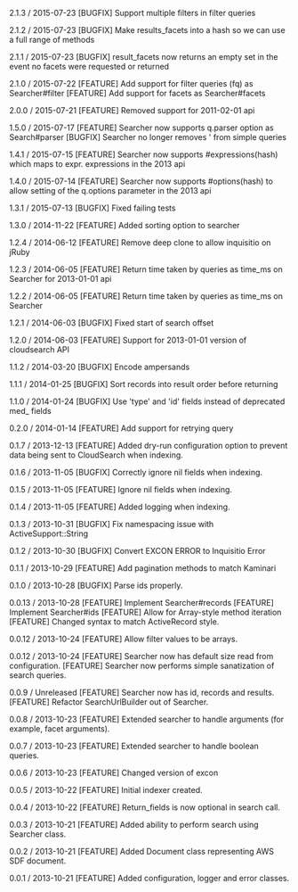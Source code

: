 2.1.3 / 2015-07-23
[BUGFIX] Support multiple filters in filter queries

2.1.2 / 2015-07-23
[BUGFIX] Make results_facets into a hash so we can use a full range of methods

2.1.1 / 2015-07-23
[BUGFIX] result_facets now returns an empty set in the event no facets were requested or returned

2.1.0 / 2015-07-22
[FEATURE] Add support for filter queries (fq) as Searcher#filter
[FEATURE] Add support for facets as Searcher#facets

2.0.0 / 2015-07-21
[FEATURE] Removed support for 2011-02-01 api

1.5.0 / 2015-07-17
[FEATURE] Searcher now supports q.parser option as Search#parser
[BUGFIX] Searcher no longer removes ' from simple queries

1.4.1 / 2015-07-15
[FEATURE] Searcher now supports #expressions(hash) which maps to expr. expressions in the 2013 api

1.4.0 / 2015-07-14
[FEATURE] Searcher now supports #options(hash) to allow setting of the q.options parameter in the 2013 api

1.3.1 / 2015-07-13
[BUGFIX] Fixed failing tests

1.3.0 / 2014-11-22
[FEATURE] Added sorting option to searcher

1.2.4 / 2014-06-12
[FEATURE] Remove deep clone to allow inquisitio on jRuby

1.2.3 / 2014-06-05
[FEATURE] Return time taken by queries as time_ms on Searcher for 2013-01-01 api

1.2.2 / 2014-06-05
[FEATURE] Return time taken by queries as time_ms on Searcher

1.2.1 / 2014-06-03
[BUGFIX] Fixed start of search offset

1.2.0 / 2014-06-03
[FEATURE] Support for 2013-01-01 version of cloudsearch API

1.1.2 / 2014-03-20
[BUGFIX] Encode ampersands

1.1.1 / 2014-01-25
[BUGFIX] Sort records into result order before returning

1.1.0 / 2014-01-24
[BUGFIX] Use 'type' and 'id' fields instead of deprecated med_ fields

0.2.0 / 2014-01-14
[FEATURE] Add support for retrying query

0.1.7 / 2013-12-13
[FEATURE] Added dry-run configuration option to prevent data being sent to 
          CloudSearch when indexing.

0.1.6 / 2013-11-05
[BUGFIX] Correctly ignore nil fields when indexing.

0.1.5 / 2013-11-05
[FEATURE] Ignore nil fields when indexing.

0.1.4 / 2013-11-05
[FEATURE] Added logging when indexing.

0.1.3 / 2013-10-31
[BUGFIX] Fix namespacing issue with ActiveSupport::String

0.1.2 / 2013-10-30
[BUGFIX] Convert EXCON ERROR to Inquisitio Error

0.1.1 / 2013-10-29 
[FEATURE] Add pagination methods to match Kaminari

0.1.0 / 2013-10-28
[BUGFIX] Parse ids properly.

0.0.13 / 2013-10-28
[FEATURE] Implement Searcher#records
[FEATURE] Implement Searcher#ids
[FEATURE] Allow for Array-style method iteration
[FEATURE] Changed syntax to match ActiveRecord style.

0.0.12 / 2013-10-24
[FEATURE] Allow filter values to be arrays.

0.0.12 / 2013-10-24
[FEATURE] Searcher now has default size read from configuration.
[FEATURE] Searcher now performs simple sanatization of search queries.

0.0.9 / Unreleased
[FEATURE] Searcher now has id, records and results.
[FEATURE] Refactor SearchUrlBuilder out of Searcher.

0.0.8 / 2013-10-23
[FEATURE] Extended searcher to handle arguments (for example, facet arguments).

0.0.7 / 2013-10-23
[FEATURE] Extended searcher to handle boolean queries.

0.0.6 / 2013-10-23
[FEATURE] Changed version of excon

0.0.5 / 2013-10-22
[FEATURE] Initial indexer created.

0.0.4 / 2013-10-22
[FEATURE] Return_fields is now optional in search call.

0.0.3 / 2013-10-21
[FEATURE] Added ability to perform search using Searcher class.

0.0.2 / 2013-10-21
[FEATURE] Added Document class representing AWS SDF document.

0.0.1 / 2013-10-21
[FEATURE] Added configuration, logger and error classes.
